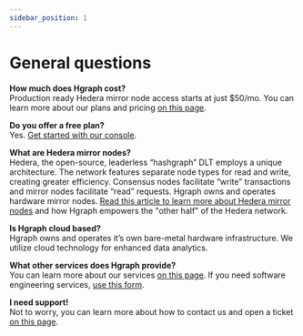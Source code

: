 ```yaml
---
sidebar_position: 1
---
```


# General questions

**How much does Hgraph cost?**\
Production ready Hedera mirror node access starts at just $50/mo. You can learn more about our plans and pricing [on this page](https://www.hgraph.com/pricing).

**Do you offer a free plan?**\
Yes. [Get started with our console](https://console.hgraph.io/).

**What are Hedera mirror nodes?**\
Hedera, the open-source, leaderless “hashgraph” DLT employs a unique architecture. The network features separate node types for read and write, creating greater efficiency. Consensus nodes facilitate “write” transactions and mirror nodes facilitate “read” requests. Hgraph owns and operates hardware mirror nodes. [Read this article to learn more about Hedera mirror nodes](https://www.hgraph.com/blog/hedera-mirror-node) and how Hgraph empowers the "other half" of the Hedera network.

**Is Hgraph cloud based?**\
Hgraph owns and operates it’s own bare-metal hardware infrastructure. We utilize cloud technology for enhanced data analytics.

**What other services does Hgraph provide?**\
You can learn more about our services [on this page](/docs/overview/services). If you need software engineering services, [use this form](https://form.typeform.com/to/LUnKkmRL).

**I need support!**\
Not to worry, you can learn more about how to contact us and open a ticket [on this page](/docs/support).
